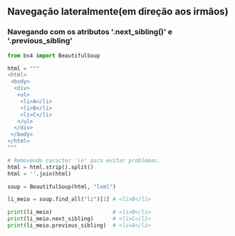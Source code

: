   
## Navegação lateralmente(em direção aos irmãos) 
  
### Navegando com os atributos '.next_sibling()' e '.previous_sibling'
  

```py
from bs4 import BeautifulSoup

html = """
<html>
 <body>
  <div>
   <ul>
    <li>A</li>
    <li>B</li>
    <li>C</li>
   </ul>
  </div>
 </body>
</html>
"""

# Removendo caracter '\n' para evitar problemas.
html = html.strip().split()
html = ''.join(html)

soup = BeautifulSoup(html, "lxml")

li_meio = soup.find_all("li")[1] # <li>B</li>

print(li_meio)                   # <li>B</li>
print(li_meio.next_sibling)      # <li>C</li>
print(li_meio.previous_sibling)  # <li>A</li>
```
